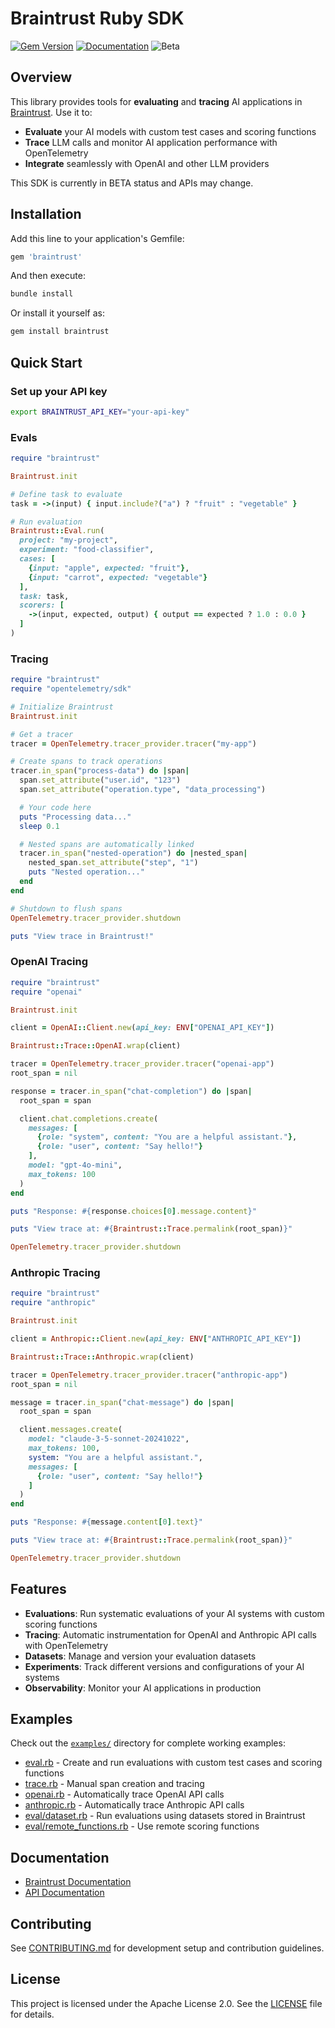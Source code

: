 # Braintrust Ruby SDK

[![Gem Version](https://img.shields.io/gem/v/braintrust.svg)](https://rubygems.org/gems/braintrust)
[![Documentation](https://img.shields.io/badge/docs-rubydoc.info-blue.svg)](https://rubydoc.info/gems/braintrust)
![Beta](https://img.shields.io/badge/status-beta-yellow)

## Overview

This library provides tools for **evaluating** and **tracing** AI applications in [Braintrust](https://www.braintrust.dev). Use it to:

- **Evaluate** your AI models with custom test cases and scoring functions
- **Trace** LLM calls and monitor AI application performance with OpenTelemetry
- **Integrate** seamlessly with OpenAI and other LLM providers

This SDK is currently in BETA status and APIs may change.

## Installation

Add this line to your application's Gemfile:

```ruby
gem 'braintrust'
```

And then execute:

```bash
bundle install
```

Or install it yourself as:

```bash
gem install braintrust
```

## Quick Start

### Set up your API key

```bash
export BRAINTRUST_API_KEY="your-api-key"
```

### Evals

```ruby
require "braintrust"

Braintrust.init

# Define task to evaluate
task = ->(input) { input.include?("a") ? "fruit" : "vegetable" }

# Run evaluation
Braintrust::Eval.run(
  project: "my-project",
  experiment: "food-classifier",
  cases: [
    {input: "apple", expected: "fruit"},
    {input: "carrot", expected: "vegetable"}
  ],
  task: task,
  scorers: [
    ->(input, expected, output) { output == expected ? 1.0 : 0.0 }
  ]
)
```

### Tracing

```ruby
require "braintrust"
require "opentelemetry/sdk"

# Initialize Braintrust
Braintrust.init

# Get a tracer
tracer = OpenTelemetry.tracer_provider.tracer("my-app")

# Create spans to track operations
tracer.in_span("process-data") do |span|
  span.set_attribute("user.id", "123")
  span.set_attribute("operation.type", "data_processing")

  # Your code here
  puts "Processing data..."
  sleep 0.1

  # Nested spans are automatically linked
  tracer.in_span("nested-operation") do |nested_span|
    nested_span.set_attribute("step", "1")
    puts "Nested operation..."
  end
end

# Shutdown to flush spans
OpenTelemetry.tracer_provider.shutdown

puts "View trace in Braintrust!"
```

### OpenAI Tracing

```ruby
require "braintrust"
require "openai"

Braintrust.init

client = OpenAI::Client.new(api_key: ENV["OPENAI_API_KEY"])

Braintrust::Trace::OpenAI.wrap(client)

tracer = OpenTelemetry.tracer_provider.tracer("openai-app")
root_span = nil

response = tracer.in_span("chat-completion") do |span|
  root_span = span

  client.chat.completions.create(
    messages: [
      {role: "system", content: "You are a helpful assistant."},
      {role: "user", content: "Say hello!"}
    ],
    model: "gpt-4o-mini",
    max_tokens: 100
  )
end

puts "Response: #{response.choices[0].message.content}"

puts "View trace at: #{Braintrust::Trace.permalink(root_span)}"

OpenTelemetry.tracer_provider.shutdown
```

### Anthropic Tracing

```ruby
require "braintrust"
require "anthropic"

Braintrust.init

client = Anthropic::Client.new(api_key: ENV["ANTHROPIC_API_KEY"])

Braintrust::Trace::Anthropic.wrap(client)

tracer = OpenTelemetry.tracer_provider.tracer("anthropic-app")
root_span = nil

message = tracer.in_span("chat-message") do |span|
  root_span = span

  client.messages.create(
    model: "claude-3-5-sonnet-20241022",
    max_tokens: 100,
    system: "You are a helpful assistant.",
    messages: [
      {role: "user", content: "Say hello!"}
    ]
  )
end

puts "Response: #{message.content[0].text}"

puts "View trace at: #{Braintrust::Trace.permalink(root_span)}"

OpenTelemetry.tracer_provider.shutdown
```

## Features

- **Evaluations**: Run systematic evaluations of your AI systems with custom scoring functions
- **Tracing**: Automatic instrumentation for OpenAI and Anthropic API calls with OpenTelemetry
- **Datasets**: Manage and version your evaluation datasets
- **Experiments**: Track different versions and configurations of your AI systems
- **Observability**: Monitor your AI applications in production

## Examples

Check out the [`examples/`](./examples/) directory for complete working examples:

- [eval.rb](./examples/eval.rb) - Create and run evaluations with custom test cases and scoring functions
- [trace.rb](./examples/trace.rb) - Manual span creation and tracing
- [openai.rb](./examples/openai.rb) - Automatically trace OpenAI API calls
- [anthropic.rb](./examples/anthropic.rb) - Automatically trace Anthropic API calls
- [eval/dataset.rb](./examples/eval/dataset.rb) - Run evaluations using datasets stored in Braintrust
- [eval/remote_functions.rb](./examples/eval/remote_functions.rb) - Use remote scoring functions

## Documentation

- [Braintrust Documentation](https://www.braintrust.dev/docs)
- [API Documentation](https://rubydoc.info/gems/braintrust)

## Contributing

See [CONTRIBUTING.md](./CONTRIBUTING.md) for development setup and contribution guidelines.

## License

This project is licensed under the Apache License 2.0. See the [LICENSE](./LICENSE) file for details.
